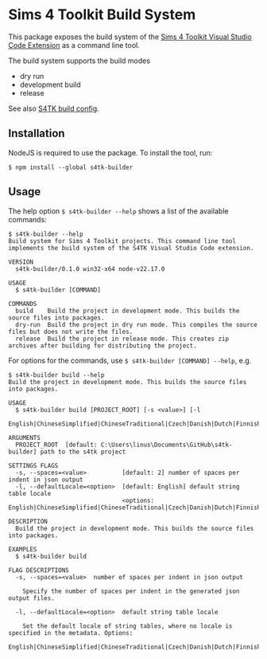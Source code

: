 # Sims 4 Toolkit Build System

This package exposes the build system of the [Sims 4 Toolkit Visual Studio Code Extension](https://vscode.sims4toolkit.com/#/) as a command line tool.

The build system supports the build modes
- dry run
- development build
- release

See also [S4TK build config](https://vscode.sims4toolkit.com/#/features/build-config).

## Installation
NodeJS is required to use the package.
To install the tool, run:
```
$ npm install --global s4tk-builder
``` 

## Usage
The help option `$ s4tk-builder --help` shows a list of the available commands:
```
$ s4tk-builder --help
Build system for Sims 4 Toolkit projects. This command line tool implements the build system of the S4TK Visual Studio Code extension.

VERSION
  s4tk-builder/0.1.0 win32-x64 node-v22.17.0

USAGE
  $ s4tk-builder [COMMAND]

COMMANDS
  build    Build the project in development mode. This builds the source files into packages.
  dry-run  Build the project in dry run mode. This compiles the source files but does not write the files.
  release  Build the project in release mode. This creates zip archives after building for distributing the project.
```

For options for the commands, use `$ s4tk-builder [COMMAND] --help`, e.g.
```
$ s4tk-builder build --help
Build the project in development mode. This builds the source files into packages.

USAGE
  $ s4tk-builder build [PROJECT_ROOT] [-s <value>] [-l
    English|ChineseSimplified|ChineseTraditional|Czech|Danish|Dutch|Finnish|French|German|Italian|Japanese|Korean|Norwegian|Polish|Portuguese|Russian|Spanish|Swedish]

ARGUMENTS
  PROJECT_ROOT  [default: C:\Users\linus\Documents\GitHub\s4tk-builder] path to the s4tk project

SETTINGS FLAGS
  -s, --spaces=<value>          [default: 2] number of spaces per indent in json output
  -l, --defaultLocale=<option>  [default: English] default string table locale
                                <options: English|ChineseSimplified|ChineseTraditional|Czech|Danish|Dutch|Finnish|French|German|Italian|Japanese|Korean|Norwegian|Polish|Portuguese|Russian|Spanish|Swedish>   

DESCRIPTION
  Build the project in development mode. This builds the source files into packages.

EXAMPLES
  $ s4tk-builder build

FLAG DESCRIPTIONS
  -s, --spaces=<value>  number of spaces per indent in json output

    Specify the number of spaces per indent in the generated json output files.

  -l, --defaultLocale=<option>  default string table locale

    Set the default locale of string tables, where no locale is specified in the metadata. Options:
    English|ChineseSimplified|ChineseTraditional|Czech|Danish|Dutch|Finnish|French|German|Italian|Japanese|Korean|Norwegian|Polish|Portuguese|Russian|Spanish|Swedish
```